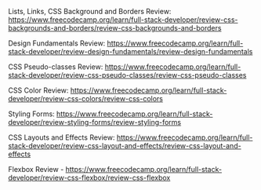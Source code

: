 Lists, Links, CSS Background and Borders Review: https://www.freecodecamp.org/learn/full-stack-developer/review-css-backgrounds-and-borders/review-css-backgrounds-and-borders

Design Fundamentals Review: https://www.freecodecamp.org/learn/full-stack-developer/review-design-fundamentals/review-design-fundamentals

CSS Pseudo-classes Review: https://www.freecodecamp.org/learn/full-stack-developer/review-css-pseudo-classes/review-css-pseudo-classes

CSS Color Review: https://www.freecodecamp.org/learn/full-stack-developer/review-css-colors/review-css-colors

Styling Forms: https://www.freecodecamp.org/learn/full-stack-developer/review-styling-forms/review-styling-forms

CSS Layouts and Effects Review: https://www.freecodecamp.org/learn/full-stack-developer/review-css-layout-and-effects/review-css-layout-and-effects

Flexbox Review - https://www.freecodecamp.org/learn/full-stack-developer/review-css-flexbox/review-css-flexbox
